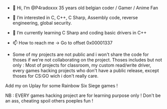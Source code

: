 - 👋 Hi, I’m @P4radoxxx 35 years old belgian coder / Gamer / Anime Fan
- 👀 I’m interested in C, C++, C Sharp, Assembly code, reverse engineering, global security.
- 🌱 I’m currently learning C Sharp and coding basic drivers in C++
- 📫 How to reach me -> Go to offset 0x00001337

- Some of my projects are not public and i won't share the code for thoses if we're not collaborating
on the project. Thoses includes but not only : Most of projects for classroom, my custom read/write driver,
every games hacking projects who don't have a public release, except thoses for CS:GO wich i don't really care.

Add my on Uplay for some Rainbow Six Siege games !


NB : EVERY games hacking project are for learning purpose only ! Don't be an ass, cheating spoil others poeples fun !
<!---
P4radoxxx/P4radoxxx is a ✨ special ✨ repository because its `README.md` (this file) appears on your GitHub profile.
You can click the Preview link to take a look at your changes.
--->
